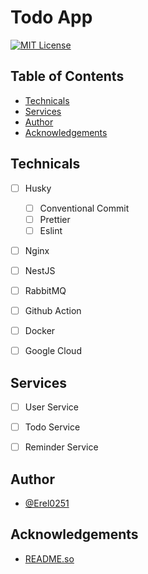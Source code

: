 
# Todo App

[![MIT License](https://img.shields.io/badge/License-MIT-green.svg)](https://choosealicense.com/licenses/mit/)

## Table of Contents

* [Technicals](#Technicals)
* [Services](#Services)
* [Author](#Author)
* [Acknowledgements](#Acknowledgements)

## Technicals

- [ ] Husky
    - [ ] Conventional Commit
    - [ ] Prettier
    - [ ] Eslint
- [ ] Nginx
- [ ] NestJS
- [ ] RabbitMQ
- [ ] Github Action
- [ ] Docker
- [ ] Google Cloud


## Services

- [ ] User Service
- [ ] Todo Service
- [ ] Reminder Service


## Author

- [@Erel0251](https://www.github.com/Erel0251)


## Acknowledgements

 - [README.so](https://readme.so/)
